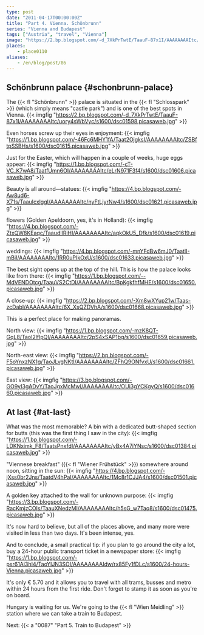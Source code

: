 ```yaml
---
type: post
date: "2011-04-17T00:00:00Z"
title: "Part 4. Vienna. Schönbrunn"
series: "Vienna and Budapest"
tags: ["Austria", "travel", "Vienna"]
image: "https://2.bp.blogspot.com/-d_7XkPrTwtE/TaauF-87x1I/AAAAAAAAItc/uory4sWbVyc/s1600/dsc01598.picasaweb.jpg"
places:
    - place0110
aliases:
    - /en/blog/post/86
---
```


## Schönbrunn palace {#schonbrunn-palace}

The {{< fl "Schönbrunn" >}} palace is situated in the {{< fl "Schlosspark" >}} (which simply means "castle park") and is one of the best spots in Vienna.
{{< imgfig "https://2.bp.blogspot.com/-d_7XkPrTwtE/TaauF-87x1I/AAAAAAAAItc/uory4sWbVyc/s1600/dsc01598.picasaweb.jpg" >}}

<!--more-->

Even horses screw up their eyes in enjoyment:
{{< imgfig "https://1.bp.blogspot.com/-46Fc6MHY1fA/Taat2OjgksI/AAAAAAAAItc/ZSBftpSSBHs/s1600/dsc01615.picasaweb.jpg" >}}

Just for the Easter, which will happen in a couple of weeks, huge eggs appear:
{{< imgfig "https://1.bp.blogspot.com/-cT-VC_K7wA8/TaatfUmn6OI/AAAAAAAAItc/eLrN971F3f4/s1600/dsc01606.picasaweb.jpg" >}}

Beauty is all around—statues:
{{< imgfig "https://4.bp.blogspot.com/-Aw8ud6-X71s/TaauIcxlggI/AAAAAAAAItc/nyFtLjyrNw4/s1600/dsc01621.picasaweb.jpg" >}}

flowers (Golden Apeldoorn, yes, it's in Holland):
{{< imgfig "https://4.bp.blogspot.com/-ZtxQW8KEaqc/TaaudIlRiHI/AAAAAAAAItc/aqkOkU5_Dfk/s1600/dsc01619.picasaweb.jpg" >}}

weddings:
{{< imgfig "https://4.bp.blogspot.com/-mnYFdBw6mJ0/TaatlI-mBiI/AAAAAAAAItc/1RR0uPIkOxU/s1600/dsc01633.picasaweb.jpg" >}}

The best sight opens up at the top of the hill. This is how the palace looks like from there:
{{< imgfig "https://1.bp.blogspot.com/--MdVENDOtcg/TaauVS2CtDI/AAAAAAAAItc/BpKgkfhfMHE/s1600/dsc01650.picasaweb.jpg" >}}

A close-up:
{{< imgfig "https://2.bp.blogspot.com/-Xm8wXYup21w/Taas-zcDabI/AAAAAAAAItc/6X_XsQZDVhA/s1600/dsc01668.picasaweb.jpg" >}}

This is a perfect place for making panoramas.

North view:
{{< imgfig "https://1.bp.blogspot.com/-mzK8QT-GqL8/TaoI2lflpQI/AAAAAAAAItc/2pS4xSAP1bg/s1600/dsc01659.picasaweb.jpg" >}}

North-east view:
{{< imgfig "https://2.bp.blogspot.com/-F5oYnxzNX1g/TaoJLvgNKtI/AAAAAAAAItc/ZFhQ9ONfvxU/s1600/dsc01661.picasaweb.jpg" >}}

East view:
{{< imgfig "https://3.bp.blogspot.com/-GO9yI3gADvY/TaoJgxMcMwI/AAAAAAAAItc/OUi3gYCKgyQ/s1600/dsc01660.picasaweb.jpg" >}}

## At last {#at-last}

What was the most memorable? A bin with a dedicated butt-shaped section for butts (this was the first thing I saw in the city):
{{< imgfig "https://1.bp.blogspot.com/-LDKNximk_F8/TaatsPnxfdI/AAAAAAAAItc/yBx4A7iYNsc/s1600/dsc01384.picasaweb.jpg" >}}

"Viennese breakfast" ({{< fl "Wiener Frühstück" >}}) somewhere around noon, sitting in the sun:
{{< imgfig "https://4.bp.blogspot.com/-jXss0br2Jns/TaatdV4hPaI/AAAAAAAAItc/1Mc8r1CJJA4/s1600/dsc01501.picasaweb.jpg" >}}

A golden key attached to the wall for unknown purpose:
{{< imgfig "https://3.bp.blogspot.com/-RacKmjzCOIs/TaauXNedzMI/AAAAAAAAItc/h5sG_w7Tao8/s1600/dsc01475.picasaweb.jpg" >}}

It's now hard to believe, but all of the places above, and many more were visited in less than two days. It's been intense, yes.

And to conclude, a small practical tip: if you plan to go around the city a lot, buy a 24-hour public transport ticket in a newspaper store:
{{< imgfig "https://1.bp.blogspot.com/-psr61Ai3hI4/TaoYIJN3SOI/AAAAAAAAIdw/rx85Fy1fDLc/s1600/24-hours-Vienna.picasaweb.jpg" >}}

It's only € 5.70 and it allows you to travel with all trams, busses and metro within 24 hours from the first ride. Don't forget to stamp it as soon as you're on board.

Hungary is waiting for us. We're going to the {{< fl "Wien Meidling" >}} station where we can take a train to Budapest.

Next: {{< a "0087" "Part 5. Train to Budapest" >}}
